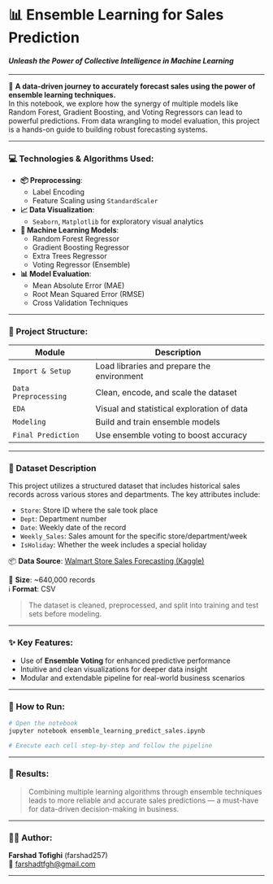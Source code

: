 
# 📊 Ensemble Learning for Sales Prediction  
#### *Unleash the Power of Collective Intelligence in Machine Learning*

---

🚀 **A data-driven journey to accurately forecast sales using the power of ensemble learning techniques.**  
In this notebook, we explore how the synergy of multiple models like Random Forest, Gradient Boosting, and Voting Regressors can lead to powerful predictions. From data wrangling to model evaluation, this project is a hands-on guide to building robust forecasting systems.

---

### 💻 Technologies & Algorithms Used:
- **📦 Preprocessing**:  
  - Label Encoding  
  - Feature Scaling using `StandardScaler`
- **📈 Data Visualization**:  
  - `Seaborn`, `Matplotlib` for exploratory visual analytics
- **🔮 Machine Learning Models**:
  - Random Forest Regressor  
  - Gradient Boosting Regressor  
  - Extra Trees Regressor  
  - Voting Regressor (Ensemble)
- **📊 Model Evaluation**:
  - Mean Absolute Error (MAE)  
  - Root Mean Squared Error (RMSE)  
  - Cross Validation Techniques

---

### 🔧 Project Structure:
| Module | Description |
|--------|-------------|
| `Import & Setup` | Load libraries and prepare the environment |
| `Data Preprocessing` | Clean, encode, and scale the dataset |
| `EDA` | Visual and statistical exploration of data |
| `Modeling` | Build and train ensemble models |
| `Final Prediction` | Use ensemble voting to boost accuracy |

---

### 📁 Dataset Description

This project utilizes a structured dataset that includes historical sales records across various stores and departments. The key attributes include:

- `Store`: Store ID where the sale took place  
- `Dept`: Department number  
- `Date`: Weekly date of the record  
- `Weekly_Sales`: Sales amount for the specific store/department/week  
- `IsHoliday`: Whether the week includes a special holiday

📦 **Data Source**: [Walmart Store Sales Forecasting (Kaggle)](https://www.kaggle.com/datasets/farshadtofighi/sales-prediction-dataset)

📏 **Size**: ~640,000 records  
ℹ️ **Format**: CSV

> The dataset is cleaned, preprocessed, and split into training and test sets before modeling.

---

### ✨ Key Features:
- Use of **Ensemble Voting** for enhanced predictive performance  
- Intuitive and clean visualizations for deeper data insight  
- Modular and extendable pipeline for real-world business scenarios

---

### 📁 How to Run:
```bash
# Open the notebook
jupyter notebook ensemble_learning_predict_sales.ipynb

# Execute each cell step-by-step and follow the pipeline
```

---

### 🌟 Results:
> Combining multiple learning algorithms through ensemble techniques leads to more reliable and accurate sales predictions — a must-have for data-driven decision-making in business.

---

### 👨‍💻 Author:
**Farshad Tofighi** (farshad257)  
📧 farshadtfgh@gmail.com

---
